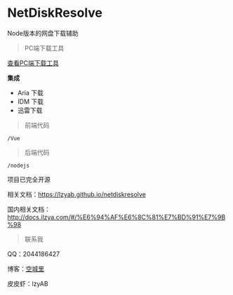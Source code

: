 # NetDiskResolve

Node版本的网盘下载辅助

> PC端下载工具

 [查看PC端下载工具](https://www.ilzya.com/archives/4/) 

 **集成**

- Aria 下载
- IDM 下载
- 迅雷下载

> 前端代码

` /Vue `

>后端代码

` /nodejs `

项目已完全开源

相关文档：https://lzyab.github.io/netdiskresolve

国内相关文档：http://docs.ilzya.com/#/%E6%94%AF%E6%8C%81%E7%BD%91%E7%9B%98


> 联系我


QQ：2044186427

博客：[空城里](https://www.ilzya.com)

皮皮虾：lzyAB

